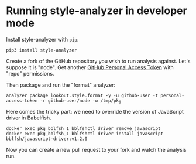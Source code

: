 # Running style-analyzer in developer mode

Install style-analyzer with `pip`:

```
pip3 install style-analyzer
```

Create a fork of the GitHub repository you wish to run analysis against.
Let's suppose it is "node".
Get another [GitHub Personal Access Token](https://help.github.com/articles/creating-a-personal-access-token-for-the-command-line/) with "repo" permissions.

Then package and run the "format" analyzer:

```
analyzer package lookout.style.format -y -u github-user -t personal-access-token -r github-user/node -w /tmp/pkg
```

Here comes the tricky part: we need to override the version of JavaScript driver in Babelfish.

```
docker exec pkg_bblfsh_1 bblfshctl driver remove javascript
docker exec pkg_bblfsh_1 bblfshctl driver install javascript bblfsh/javascript-driver:v1.2.0
```

Now you can create a new pull request to your fork and watch the analysis run.
